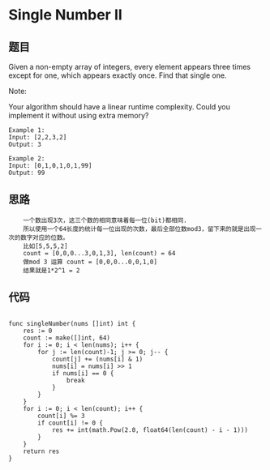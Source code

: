 # Single Number II

## 题目
Given a non-empty array of integers, every element appears three times except for one, which appears exactly once. Find that single one.

Note:

Your algorithm should have a linear runtime complexity. Could you implement it without using extra memory?

```
Example 1:
Input: [2,2,3,2]
Output: 3

Example 2:
Input: [0,1,0,1,0,1,99]
Output: 99
```


## 思路

```
	一个数出现3次，这三个数的相同意味着每一位(bit)都相同. 
	所以使用一个64长度的统计每一位出现的次数，最后全部位数mod3，留下来的就是出现一次的数字对应的位数。
	比如[5,5,5,2]
	count = [0,0,0...3,0,1,3], len(count) = 64 
	做mod 3 运算 count = [0,0,0...0,0,1,0] 
	结果就是1*2^1 = 2
```


## 代码


```golang

func singleNumber(nums []int) int {
    res := 0
    count := make([]int, 64)
    for i := 0; i < len(nums); i++ {
        for j := len(count)-1; j >= 0; j-- {
            count[j] += (nums[i] & 1)
            nums[i] = nums[i] >> 1
            if nums[i] == 0 {
                break
            }
        }
    }
    for i := 0; i < len(count); i++ {
        count[i] %= 3
        if count[i] != 0 {
            res += int(math.Pow(2.0, float64(len(count) - i - 1)))
        }
    } 
    return res
}

```
